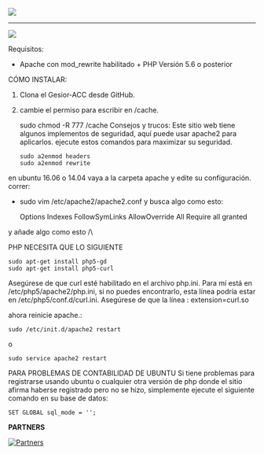 
[![](https://i.ibb.co/VqBZvn5/logoevo.png)](https://tibia-evolution.com/index.php?threads/premium-gesior-acc-2022-tibia-evolution-12-7x.8/#post-28)

------------


![](https://i.ibb.co/GPm9VYP/Gesior.png)

Requisitos:
- Apache con mod_rewrite habilitado + PHP Versión 5.6 o posterior

CÓMO INSTALAR: 
 1. Clona el Gesior-ACC desde GitHub.
 1. cambie el permiso para escribir en /cache.


    sudo chmod -R 777 /cache
Consejos y trucos:
Este sitio web tiene algunos implementos de seguridad, aquí puede usar apache2 para aplicarlos.
ejecute estos comandos para maximizar su seguridad.




        sudo a2enmod headers
        sudo a2enmod rewrite 
en ubuntu 16.06 o 14.04 vaya a la carpeta apache y edite su configuración.
correr:
- sudo vim /etc/apache2/apache2.conf 
y busca algo como esto:



    <Directory PATH_TO_YOUR_WEBSITE>
            Options Indexes FollowSymLinks
            AllowOverride All
            Require all granted         
    </Directory>
y añade algo como esto /\

PHP NECESITA QUE LO SIGUIENTE


    sudo apt-get install php5-gd
    sudo apt-get install php5-curl
Asegúrese de que curl esté habilitado en el archivo php.ini. Para mí está en /etc/php5/apache2/php.ini, si no puedes encontrarlo, esta línea podría estar en /etc/php5/conf.d/curl.ini. Asegúrese de que la línea : extension=curl.so

ahora reinicie apache.:



    sudo /etc/init.d/apache2 restart
o



    sudo service apache2 restart
PARA PROBLEMAS DE CONTABILIDAD DE UBUNTU
Si tiene problemas para registrarse usando ubuntu o cualquier otra versión de php donde el sitio afirma haberse registrado pero no se hizo, simplemente ejecute el siguiente comando en su base de datos:

    

    SET GLOBAL sql_mode = '';

**PARTNERS**


[![Partners](http://tibia-evolution.com/styles/xenfocus/dimension/backgrounds/logo.png "Partners")](https://tibia-evolution.com/ "Partners")
